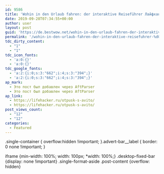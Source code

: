 ```yaml
---
id: 9586
title: 'Wohin in den Urlaub fahren: der interaktive Reiseführer Лайфхакера und Avito nach den stdten Russlands'
date: 2019-09-28T07:34:55+00:00
author: user
layout: post
guid: 'https://de.bestwow.net/wohin-in-den-urlaub-fahren-der-interaktive-reisefuhrer-%d0%bb%d0%b0%d0%b9%d1%84%d1%85%d0%b0%d0%ba%d0%b5%d1%80%d0%b0-und-avito-nach-den-stdten-russlands/'
permalink: '/wohin-in-den-urlaub-fahren-der-interaktive-reisefuhrer-%d0%bb%d0%b0%d0%b9%d1%84%d1%85%d0%b0%d0%ba%d0%b5%d1%80%d0%b0-und-avito-nach-den-stdten-russlands/'
tdc_dirty_content:
  - "1"
  - "1"
tdc_icon_fonts:
  - 'a:0:{}'
  - 'a:0:{}'
tdc_google_fonts:
  - 'a:2:{i:0;s:3:"662";i:4;s:3:"394";}'
  - 'a:2:{i:0;s:3:"662";i:4;s:3:"394";}'
ap_mark:
  - Это пост был добавлен через AftParser
  - Это пост был добавлен через AftParser
ap_link:
  - https://lifehacker.ru/otpusk-s-avito/
  - https://lifehacker.ru/otpusk-s-avito/
post_views_count:
  - "12"
  - "12"
categories:
  - Featured
---
```

<span>﻿</span><span>﻿</span><span>﻿</span>.single-container { overflow:hidden !important; }.advert-bar__label { border: 0 none !important; }  
  
iframe {min-width: 100%; width: 100px; *width: 100%;} .desktop-fixed-bar {display: none !important} .single-format-aside .post-content {overflow: hidden} 

<div>
  </p>
</div>